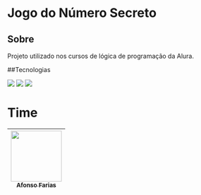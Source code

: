 <h1>Jogo do Número Secreto</h1>

<h2>Sobre</h2>
<p>Projeto utilizado nos cursos de lógica de programação da Alura.</p>

##Tecnologias
<div>
  <img src="https://img.shields.io/badge/HTML-239120?style=plastic&logo=HTML5&color=e0f0f0f0">
  <img src="https://img.shields.io/badge/CSS-239120?style=plastic&logo=css3&color=e0f0f0f0">
  <img src="https://img.shields.io/badge/JavaScript-F7DF1E?style=plastic&logo=javascript&color=e0f0f0f0">
</div>

# Time
| [<img loading="lazzy" src="https://avatars.githubusercontent.com/u/22011913?v=4" width=115><br><sub>Afonso Farias</sub>](https://github.com/afonsofarias) |
| :---: |
